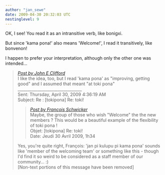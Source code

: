 ```yaml
---
author: "jan_sewe"
date: 2009-04-30 20:32:03 UTC
nestinglevel: 9
---
```

OK, I see! You read it as an intransitive verb, like bonigxi.  
  
But since 'kama pona!' also means 'Welcome!', I read it transitively, like bonvenon!  
  
I happen to prefer your interpretation, although only the other one was intended...  

> [_Post by John E Clifford_](/5kfWA4bA/toki#post9)  
> I like the idea, too, but I read 'kama pona' as "improving, getting good" and I assumed that meant "at toki pona"  
> \_\_\_\_\_\_\_\_\_\_\_\_\_\_\_\_\_\_\_\_\_\_\_\_\_\_\_\_\_\_\_\_  
> Sent: Thursday, April 30, 2009 4:36:19 AM  
> Subject: Re : \[tokipona\] Re: toki!  
> 
> > [_Post by Francois Schwicker_](/5kfWA4bA/toki#post7)  
> > Maybe, the group of those who wish "Welcome" the the new members ? This would be a beautiful example of the flexibility of toki pona !  
> > Objet: \[tokipona\] Re: toki!  
> > Date: Jeudi 30 Avril 2009, 1h34  
> > 
> 
> Yes, you're quite right, François: 'jan pi kulupu pi kama pona' sounds like 'member of the welcoming team' or something like this - though I'd find it so weird to be considered as a staff member of our community... :)  
> \[Non-text portions of this message have been removed\]  
>